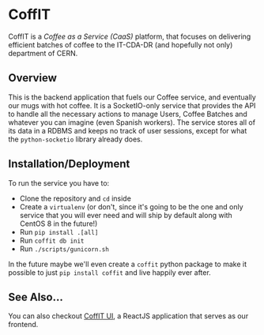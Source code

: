 # CoffIT

CoffIT is a _Coffee as a Service (CaaS)_ platform, that focuses on delivering efficient batches of coffee to the IT-CDA-DR (and hopefully not only) department of CERN.


## Overview

This is the backend application that fuels our Coffee service, and eventually our mugs with hot coffee. It is a SocketIO-only service that provides the API to handle all the necessary actions to manage Users, Coffee Batches and whatever you can imagine (even Spanish workers). The service stores all of its data in a RDBMS and keeps no track of user sessions, except for what the `python-socketio` library already does.


## Installation/Deployment

To run the service you have to:

 - Clone the repository and `cd` inside
 - Create a `virtualenv` (or don't, since it's going to be the one and only service that you will ever need and will ship by default along with CentOS 8 in the future!)
 - Run `pip install .[all]`
 - Run `coffit db init`
 - Run `./scripts/gunicorn.sh`

In the future maybe we'll even create a `coffit` python package to make it possible to just `pip install coffit` and live happily ever after.

## See Also...

You can also checkout [CoffIT UI](https://github.com/africanpenguin/coffit-ui), a ReactJS application that serves as our frontend.
